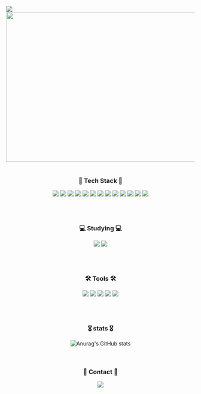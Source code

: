 <a href="https://hits.seeyoufarm.com"><img src="https://hits.seeyoufarm.com/api/count/incr/badge.svg?url=https%3A%2F%2Fgithub.com%2Fboseo%2Fhit-counter&count_bg=%23222420&title_bg=%23FFCECE&icon=iheartradio.svg&icon_color=%23E7E7E7&title=Today&edge_flat=false"/></a>
<img src="https://github.com/user-attachments/assets/37148abf-6ea8-4e7a-83b5-196d5b7591ea" width="1200px" height="400"/>
<br><br>


<!-- 
<img src="https://github.com/user-attachments/assets/1fb22258-1d14-48c5-908b-f8cc01619298" width="1200px" height="400"/>
<img src="https://github.com/user-attachments/assets/10484f7e-f06a-49b9-9ba2-d6f52c9a2558" width="1200px" height="400"/>
-->



<h3 align="center"><b>💌 Tech Stack 💌 </b></h3>
<p align="center">
<img src="https://img.shields.io/badge/jQuery-0769AD?style=for-the-badge&logo=jquery&logoColor=white"/> <img src="https://img.shields.io/badge/Java-ED8B00?style=for-the-badge&logo=openjdk&logoColor=white"/>
<img src="https://img.shields.io/badge/JavaScript-F7DF1E?style=for-the-badge&logo=JavaScript&logoColor=white"/>
<img src="https://img.shields.io/badge/jquery-%230769AD.svg?style=for-the-badge&logo=jquery&logoColor=white"/>
<img src="https://img.shields.io/badge/TypeScript-007ACC?style=for-the-badge&logo=typescript&logoColor=white"/>
<img src="https://img.shields.io/badge/JWT-black?style=for-the-badge&logo=JSON%20web%20tokens"/> 
<img src="https://img.shields.io/badge/firebase-%23039BE5.svg?style=for-the-badge&logo=firebase"/> 
<img src="https://img.shields.io/badge/Vue.js-35495E?style=for-the-badge&logo=vue.js&logoColor=4FC08D"/>
  <img src="https://img.shields.io/badge/apache%20tomcat-%23F8DC75.svg?style=for-the-badge&logo=apache-tomcat&logoColor=black"/>
    <img src="https://img.shields.io/badge/Gradle-02303A.svg?style=for-the-badge&logo=Gradle&logoColor=white"/>
<img src="https://img.shields.io/badge/Spring-6DB33F?style=for-the-badge&logo=spring&logoColor=white"/>
<img src="https://img.shields.io/badge/MySQL-00000F?style=for-the-badge&logo=mysql&logoColor=white"/> <img src="https://img.shields.io/badge/Oracle-F80000?style=for-the-badge&logo=oracle&logoColor=black"/>
</p><br><br>

<h3 align="center"><b>💻 Studying 💻</b></h3>
<p align="center">
  <img src="https://img.shields.io/badge/AWS-%23FF9900.svg?style=for-the-badge&logo=amazon-aws&logoColor=white"/>
  <img src="https://img.shields.io/badge/Linux-FCC624?style=for-the-badge&logo=linux&logoColor=black"/>
</p><br><br>


<h3 align="center"><b>🛠 Tools 🛠</b></h3>
<p align="center">
<img src="https://img.shields.io/badge/git-%23F05033.svg?style=for-the-badge&logo=git&logoColor=white"/> <img src="https://img.shields.io/badge/github-%23121011.svg?style=for-the-badge&logo=github&logoColor=white"/>
<img src="https://img.shields.io/badge/figma-%23F24E1E.svg?style=for-the-badge&logo=figma&logoColor=white"/>
<img src="https://img.shields.io/badge/IntelliJIDEA-000000.svg?style=for-the-badge&logo=intellij-idea&logoColor=white"/>
<img src="https://img.shields.io/badge/Eclipse-FE7A16.svg?style=for-the-badge&logo=Eclipse&logoColor=white"/>
</p><br><br>

<h3 align="center"><b>🎖️ stats 🎖️</b></h3>
<div align="center">
  <img src="https://github-readme-stats.vercel.app/api?username=wnsdud12&show_icons=true&theme=omni" alt="Anurag's GitHub stats" />
</div><br><br>

<h3 align="center"><b>💌 Contact 💌</b></h3>
<p align="center">
<a href="mailto:bbosioy98@gmail.com"><img src="https://img.shields.io/badge/Gmail-D14836?style=for-the-badge&logo=gmail&logoColor=white&link=mailto:bbosioy98@gmail.com"/></a>
</p>
